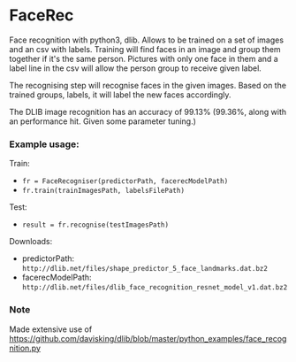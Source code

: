 # FaceRec
Face recognition with python3, dlib.
Allows to be trained on a set of images and an csv with labels.
Training will find faces in an image and group them together if it's the same person.
Pictures with only one face in them and a label line in the csv will allow the person group to receive given label.

The recognising step will recognise faces in the given images. Based on the trained groups, labels, it will label the new faces accordingly.

The DLIB image recognition has an accuracy of 99.13% (99.36%, along with an performance hit. Given some parameter tuning.)

### Example usage:

Train:
- `fr = FaceRecogniser(predictorPath, facerecModelPath)`
- `fr.train(trainImagesPath, labelsFilePath)`

Test:
- `result = fr.recognise(testImagesPath)`

Downloads:
- predictorPath: `http://dlib.net/files/shape_predictor_5_face_landmarks.dat.bz2`
- facerecModelPath: `http://dlib.net/files/dlib_face_recognition_resnet_model_v1.dat.bz2`

### Note
Made extensive use of https://github.com/davisking/dlib/blob/master/python_examples/face_recognition.py